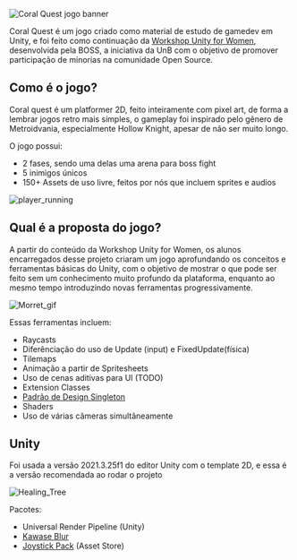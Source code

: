 
![Coral Quest jogo banner](https://github.com/Laisczt/CoralQuest/assets/112433653/f3cee4c9-6251-4189-ab6b-614939955329)

Coral Quest é um jogo criado como material de estudo de gamedev em Unity, e foi feito como continuação da [Workshop Unity for Women](https://github.com/BOSS-BigOpenSourceSibling/unity-for-women), desenvolvida pela BOSS, a iniciativa da UnB com o objetivo de promover participação de minorias na comunidade Open Source.

## Como é o jogo?
Coral quest é um platformer 2D, feito inteiramente com pixel art, de forma a lembrar jogos retro mais símples, o gameplay foi inspirado pelo gênero de Metroidvania, especialmente Hollow Knight, apesar de não ser muito longo.

O jogo possui:
* 2 fases, sendo uma delas uma arena para boss fight
* 5 inimigos únicos
* 150+ Assets de uso livre, feitos por nós que incluem sprites e audios

![player_running](https://github.com/Laisczt/CoralQuest/assets/92321749/6c4b2e20-5ea2-48ec-91e9-0daaa2ed8d7a)

## Qual é a proposta do jogo?
A partir do conteúdo da Workshop Unity for Women, os alunos encarregados desse projeto criaram um jogo aprofundando os conceitos e ferramentas básicas do Unity, com o objetivo de mostrar o que pode ser feito sem um conhecimento muito profundo da plataforma, enquanto ao mesmo tempo introduzindo novas ferramentas progressivamente.

![Morret_gif](https://github.com/Laisczt/CoralQuest/assets/92321749/0bab9730-3fa4-440e-a86e-87c72c3eb8a5)

Essas ferramentas incluem:
- Raycasts
- Diferênciação do uso de Update (input) e FixedUpdate(física)
- Tilemaps
- Animação a partir de Spritesheets
- Uso de cenas aditivas para UI (TODO)
- Extension Classes
- [Padrão de Design Singleton](https://gamedevbeginner.com/singletons-in-unity-the-right-way/)
- Shaders
- Uso de várias câmeras simultâneamente

## Unity
Foi usada a versão 2021.3.25f1 do editor Unity com o template 2D, e essa é a versão recomendada ao rodar o projeto

![Healing_Tree](https://github.com/Laisczt/CoralQuest/assets/92321749/941aba84-db79-4083-9f8a-c606f549fe9e)


Pacotes:
- Universal Render Pipeline (Unity)
- [Kawase Blur](https://github.com/tomc128/urp-kawase-blur)
- [Joystick Pack](https://assetstore.unity.com/packages/tools/input-management/joystick-pack-107631) (Asset Store)








    
